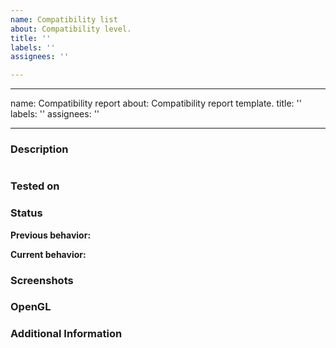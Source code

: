 ```yaml
---
name: Compatibility list
about: Compatibility level.
title: ''
labels: ''
assignees: ''

---
```


---
name: Compatibility report
about: Compatibility report template.
title: ''
labels: ''
assignees: ''

---

<!---READ THE README BEFORE SUBMITTING AN ISSUE!
IF YOU'RE HERE TO CREATE AN ISSUE ASKING FOR SUPPORT, YOU'RE IN THE WRONG PLACE.

This template is meant to help create quality reports, please use it.--->
### Description
<!-- Provide a simple description of what happens during the emulation. -->

<!-- If the game displays an error message:
Click inside the window, press CTRL+C to copy, and paste between the apostrophes below 
Also, don't repport the missing `_ZGTtnaj` and `_ZGTtdlPv` symbol as well as the `Warning: call to partially implemented dl_iterate_phdr` messages -->
```

```


### Tested on
<!-- Machine on which it's has been tested on (like RPi4, OpenPandora, Odroid XU4...) -->

### Status
**Previous behavior:** 
<!-- If there is no known previous behavior (e.g. you're creating the issue) just put 'None reported' -->


**Current behavior:**
<!-- Can be similar to your desciption, just shorter and more concise -->


### Screenshots
<!-- Graphics, Glitches, 'Test-Case' Messages, ETC.  -->

### OpenGL
<!-- Did OpenGL is used. If yes, what profile (1.x, 2.x 3.x...). Also, is S3TC/DxTC used -->

### Additional Information
<!-- Any additional information such as configuration or other comments -->
